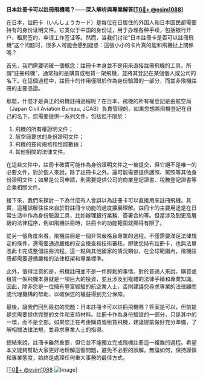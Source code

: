 **日本註冊卡可以註冊飛機嗎？——深入解析與專業解答[[TG💪+ @esim1088](https://t.me/s/esim1088)]**

在日本，註冊卡（いんしょうカード）是每位在日居住的外国人和日本国民都需要持有的身份证明文件。它类似于中国的身份证，用于办理各种手续，包括银行开户、租房签约、申请工作签证等。然而，当我们讨论“日本註冊卡是否可以註冊飛機”这个问题时，很多人可能会感到疑惑：這張小小的卡片真的能和飛機扯上關係嗎？

首先，我們需要明確一個概念：註冊卡本身並不是用來直接註冊飛機的工具。所謂“註冊飛機”，通常指的是購買或租賃一架飛機，並將其登記在某個個人或公司的名下。在這個過程中，註冊卡的作用僅限於作為身份驗證的一部分，而並非飛機註冊的主要憑證。

那麼，什麼才是真正的飛機註冊過程呢？在日本，飛機的所有權登記是由航空局（Japan Civil Aviation Bureau, JCAB）負責管理的。如果您想將飛機登記在自己的名下，您需要提供一系列文件，包括但不限於：

1. 飛機的所有權證明文件；
2. 航空局要求的身份證明文件；
3. 飛機的技術規格和性能數據；
4. 其他相關的法律文件。

在這些文件中，註冊卡確實可能作為身份證明文件之一被提交，但它絕不是唯一的必要文件。對於個人來說，除了註冊卡之外，還可能需要提供護照、駕照等其他身份證明文件；如果是公司申請，則需要提供公司的商業登記證書、稅務登記證書等企業相關文件。

接下來，我們來探討一下為什麼有人會誤以為註冊卡可以直接用來註冊飛機。其實，這種誤解往往來自於對註冊卡功能的過度擴展理解。註冊卡的主要用途是在日常生活中作為身份驗證工具，比如辦理銀行業務、簽署合約等。但當涉及到更高層級的法律程序，例如飛機註冊時，註冊卡的功能範圍就顯得有限了。

從另一個角度來看，飛機註冊是一個非常嚴格且專業的過程。不僅需要滿足法律規定的條件，還需要通過嚴格的安全檢查和技術審核。即使您持有註冊卡，也無法單憑此卡完成整個註冊流程。這一點與其他國家的情況類似，在全球範圍內，飛機註冊都需要遵循嚴格的法律框架和專業標準。

此外，值得注意的是，飛機註冊並不是一件輕鬆的事情。對於普通人來說，購買或租賃一架飛機本身就是一項巨大的投資，並且涉及到複雜的法律手續和專業知識。因此，除非您是一位擁有豐富經驗的航空業人士，否則建議您尋求專業的法律顧問或代理機構的帮助，以確保您的權益得到充分保障。

最後，讓我們回到最初的問題：日本註冊卡可以註冊飛機嗎？答案是可以，但前提是您需要提供完整的文件和支持材料。註冊卡作為身份驗證的一部分，只是其中的一環，而不是全部。如果您正在考慮購買或租賃飛機，建議提前做好充分準備，了解相關法律法規，並尋求專業人士的指導。

總結來說，註冊卡雖然重要，但它並不能獨立完成飛機註冊這一複雜的過程。希望本文能夠幫助大家更好地理解這個問題，避免不必要的誤解。無論如何，保持謹慎和專業態度，始終是處理任何重大事務的最佳方式。

[[TG💪+ @esim1088](https://t.me/s/esim1088) ![Image](https://i.postimg.cc/4NQfJmqS/Snipaste-2025-05-13-00-14-12.png)]
